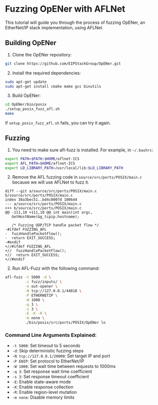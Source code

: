 # Fuzzing OpENer with AFLNet

This tutorial will guide you through the process of fuzzing OpENer, an EtherNet/IP stack implementation, using AFLNet.

## Building OpENer

1. Clone the OpENer repository:
```bash
git clone https://github.com/EIPStackGroup/OpENer.git
```

2. Install the required dependencies:
```bash
sudo apt-get update
sudo apt-get install cmake make gcc binutils
```

3. Build OpENer:
```bash
cd OpENer/bin/posix
./setup_posix_fuzz_afl.sh
make
```

If `setup_posix_fuzz_afl.sh` fails, you can try it again.

## Fuzzing

1. You need to make sure afl-fuzz is installed. For example, in `~/.bashrc`:

```bash
export PATH=$PATH:$HOME/aflnet-ICS
export AFL_PATH=$HOME/aflnet-ICS
export LD_LIBRARY_PATH=/usr/local/lib:$LD_LIBRARY_PATH
```

2. Remove the AFL fuzzing code in `source/src/ports/POSIX/main.c` because we will use AFLNet to fuzz it.

```
diff --git a/source/src/ports/POSIX/main.c b/source/src/ports/POSIX/main.c
index 38a3bec51..bd4c0007d 100644
--- a/source/src/ports/POSIX/main.c
+++ b/source/src/ports/POSIX/main.c
@@ -111,10 +111,10 @@ int main(int argc,
   GetHostName(&g_tcpip.hostname);
 
   /* Fuzzing UDP/TCP handle packet flow */
-#ifdef FUZZING_AFL
-  fuzzHandlePacketFlow();
-  return EXIT_SUCCESS;
-#endif
+//#ifdef FUZZING_AFL
+//  fuzzHandlePacketFlow();
+//  return EXIT_SUCCESS;
+//#endif
```

2. Run AFL-Fuzz with the following command:
```bash
afl-fuzz -t 5000 -d \
         -i fuzz/inputs/ \
         -o out-opener \
         -N tcp://127.0.0.1/44818 \
         -P ETHERNETIP \
         -W 1000 \
         -q 3 \
         -s 3 \
         -E -K -R \
         -m none \
         ./bin/posix/src/ports/POSIX/OpENer lo
```

### Command Line Arguments Explained:
- `-t 5000`: Set timeout to 5 seconds
- `-d`: Skip deterministic fuzzing steps
- `-N tcp://127.0.0.1/20000`: Set target IP and port
- `-P ENIP`: Set protocol to EtherNet/IP
- `-W 1000`: Set wait time between requests to 1000ms
- `-q 3`: Set response wait time coefficient
- `-s 3`: Set response timeout coefficient
- `-E`: Enable state-aware mode
- `-K`: Enable response collection
- `-R`: Enable region-level mutation
- `-m none`: Disable memory limits

